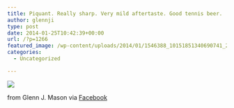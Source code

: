 ```yaml
---
title: Piquant. Really sharp. Very mild aftertaste. Good tennis beer.
author: glennji
type: post
date: 2014-01-25T10:42:39+00:00
url: /?p=1266
featured_image: /wp-content/uploads/2014/01/1546388_10151851340690741_2090179764_n.jpg
categories:
  - Uncategorized

---
```

<div>
  <img src='/wp-content/uploads/2014/01/1546388_10151851340690741_2090179764_n.jpg' style='max-width:600px;' /></p> 
  
  <div>
    from Glenn J. Mason via <a href="http://ift.tt/1mGaAEV">Facebook</a>
  </div>
</div>
